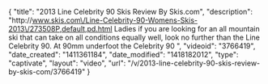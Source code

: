 {
    "title": "2013 Line Celebrity 90 Skis Review By Skis.com",
    "description": "http:\/\/www.skis.com\/Line-Celebrity-90-Womens-Skis-2013\/273508P,default,pd.html  Ladies if you are looking for an all mountain ski that can take on all conditions equally well, look no further than the Line Celebrity 90. At 90mm underfoot the Celebrity 90 ",
    "videoid": "3766419",
    "date_created": "1411361184",
    "date_modified": "1418182012",
    "type": "captivate",
    "layout": "video",
    "url": "\/v\/2013-line-celebrity-90-skis-review-by-skis-com\/3766419"
}